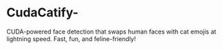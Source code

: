# CudaCatify-
CUDA-powered face detection that swaps human faces with cat emojis at lightning speed. Fast, fun, and feline-friendly!

